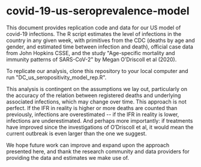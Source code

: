 # covid-19-us-seroprevalence-model

This document provides replication code and data for our US model of covid-19 infections. The R script estimates the level of infections in the country in any given week, with primitives from the CDC (deaths by age and gender, and estimated time between infection and death), official case data from John Hopkins CSSE, and the study "Age-specific mortality and immunity patterns of SARS-CoV-2" by Megan O’Driscoll et al (2020). 

To replicate our analysis, clone this repository to your local computer and run "DC_us_seropositivity_model_rep.R".

This analysis is contingent on the assumptions we lay out, particularly on the accuracy of the relation between registered deaths and underlying associated infections, which may change over time. This approach is not perfect. If the IFR in reality is higher or more deaths are counted than previously, infections are overestimated -- if the IFR in reality is lower, infections are underestimated. And perhaps more importantly: if treatments have improved since the investigations of O’Driscoll et al, it would mean the current outbreak is even larger than the one we suggest. 

We hope future work can improve and expand upon the approach presented here, and thank the research community and data providers for providing the data and estimates we make use of. 
